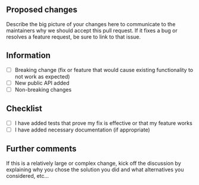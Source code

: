 ## Proposed changes

Describe the big picture of your changes here to communicate to the maintainers why we should accept this pull request.
If it fixes a bug or resolves a feature request, be sure to link to that issue.

## Information
 - [ ] Breaking change (fix or feature that would cause existing functionality to not work as expected)
 - [ ] New public API added
 - [ ] Non-breaking changes

## Checklist

 - [ ] I have added tests that prove my fix is effective or that my feature works
 - [ ] I have added necessary documentation (if appropriate)

## Further comments

If this is a relatively large or complex change, kick off the discussion by explaining why you chose the solution you did 
and what alternatives you considered, etc...

